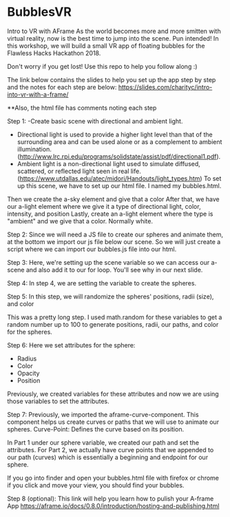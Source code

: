 # BubblesVR

Intro to VR with AFrame
As the world becomes more and more smitten with virtual reality, now is the best time to jump into the scene. Pun intended! In this workshop, we will build a small VR app of floating bubbles for the Flawless Hacks Hackathon 2018.


Don't worry if you get lost! Use this repo to help you follow along :)

The link below contains the slides to help you set up the app step by step and the notes for each step are below:
https://slides.com/charityc/intro-into-vr-with-a-frame/ 

**Also, the html file has comments noting each step

Step 1:
-Create basic scene with directional and ambient light. 
- Directional light is used to provide a higher light level than that of the surrounding area and can be used alone or as a complement to ambient illumination. (http://www.lrc.rpi.edu/programs/solidstate/assist/pdf/directional1.pdf). 
- Ambient light is a non-directional light used to simulate diffused, scattered, or reflected light seen in real life. (https://www.utdallas.edu/atec/midori/Handouts/light_types.htm)
To set up this scene, we have to set up our html file. I named my bubbles.html.

Then we create the a-sky element and give that a color
After that, we have our a-light element where we give it a type of directional light, color, intensity, and position
Lastly, create an a-light element where the type is "ambient" and we give that a color. Normally white.


Step 2:
Since we will need a JS file to create our spheres and animate them, at the bottom we import our js file below our scene.
So we will just create a script where we can import our bubbles.js file into our html.

Step 3:
Here, we're setting up the scene variable so we can access our a-scene and also add it to our for loop. You'll see why in our next slide.

Step 4:
In step 4, we are setting the variable to create the spheres.

Step 5:
In this step, we will randomize the spheres' positions, radii (size), and color

This was a pretty long step. I used math.random for these variables to get a random number up to 100 to generate positions, radii, our paths, and color for the spheres.

Step 6:
Here we set attributes for the sphere:
- Radius
- Color
- Opacity
- Position

Previously, we created variables for these attributes and now we are using those variables to set the attributes.


Step 7:
Previously, we imported the aframe-curve-component.
This component helps us create curves or paths that we will use to animate our spheres.
Curve-Point: Defines the curve based on its position.


In Part 1 under our sphere variable, we created our path and set the attributes. For Part 2, we actually have curve points that we appended to our path (curves) which is essentially a beginning and endpoint for our sphere.

If you go into finder and open your bubbles.html file with firefox or chrome if you click and move your view, you should find your bubbles.


Step 8 (optional):
This link will help you learn how to pulish your A-frame App
https://aframe.io/docs/0.8.0/introduction/hosting-and-publishing.html
